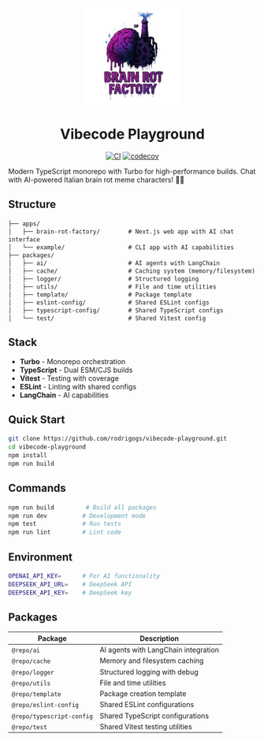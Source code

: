<div align="center">
  <img src="media/logo.png" alt="Brain Rot Factory Logo" width="200" height="200">
  
  # Vibecode Playground
  
  [![CI](https://github.com/rodrigogs/vibecode-playground/workflows/CI/badge.svg)](https://github.com/rodrigogs/vibecode-playground/actions)
  [![codecov](https://codecov.io/gh/rodrigogs/vibecode-playground/branch/main/graph/badge.svg)](https://codecov.io/gh/rodrigogs/vibecode-playground)
</div>

Modern TypeScript monorepo with Turbo for high-performance builds. Chat with AI-powered Italian brain rot meme characters! 🧠💬

## Structure

```
├── apps/
│   ├── brain-rot-factory/        # Next.js web app with AI chat interface
│   └── example/                  # CLI app with AI capabilities
├── packages/
│   ├── ai/                       # AI agents with LangChain
│   ├── cache/                    # Caching system (memory/filesystem)
│   ├── logger/                   # Structured logging
│   ├── utils/                    # File and time utilities
│   ├── template/                 # Package template
│   ├── eslint-config/            # Shared ESLint configs
│   ├── typescript-config/        # Shared TypeScript configs
│   └── test/                     # Shared Vitest config
```

## Stack

- **Turbo** - Monorepo orchestration
- **TypeScript** - Dual ESM/CJS builds
- **Vitest** - Testing with coverage
- **ESLint** - Linting with shared configs
- **LangChain** - AI capabilities

## Quick Start

```bash
git clone https://github.com/rodrigogs/vibecode-playground.git
cd vibecode-playground
npm install
npm run build
```

## Commands

```bash
npm run build         # Build all packages
npm run dev          # Development mode
npm test             # Run tests
npm run lint         # Lint code
```

## Environment

```bash
OPENAI_API_KEY=      # For AI functionality
DEEPSEEK_API_URL=    # DeepSeek API
DEEPSEEK_API_KEY=    # DeepSeek key
```

## Packages

| Package                   | Description                          |
| ------------------------- | ------------------------------------ |
| `@repo/ai`                | AI agents with LangChain integration |
| `@repo/cache`             | Memory and filesystem caching        |
| `@repo/logger`            | Structured logging with debug        |
| `@repo/utils`             | File and time utilities              |
| `@repo/template`          | Package creation template            |
| `@repo/eslint-config`     | Shared ESLint configurations         |
| `@repo/typescript-config` | Shared TypeScript configurations     |
| `@repo/test`              | Shared Vitest testing utilities      |
